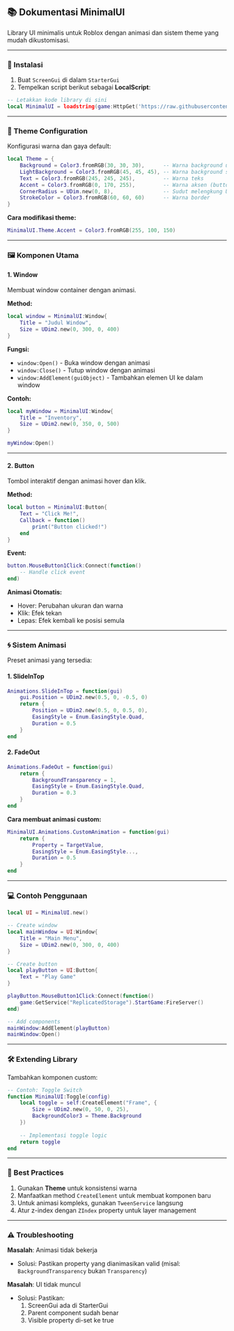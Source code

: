 ## 📚 Dokumentasi MinimalUI
Library UI minimalis untuk Roblox dengan animasi dan sistem theme yang mudah dikustomisasi.

---

### 🔧 Instalasi
1. Buat `ScreenGui` di dalam `StarterGui`
2. Tempelkan script berikut sebagai **LocalScript**:

```lua
-- Letakkan kode library di sini
local MinimalUI = loadstring(game:HttpGet('https://raw.githubusercontent.com/fiangg20/MinimalUI-ID-/refs/heads/main/Lib.lua'))()
```

---

### 🎨 Theme Configuration
Konfigurasi warna dan gaya default:

```lua
local Theme = {
    Background = Color3.fromRGB(30, 30, 30),      -- Warna background utama
    LightBackground = Color3.fromRGB(45, 45, 45), -- Warna background sekunder
    Text = Color3.fromRGB(245, 245, 245),         -- Warna teks
    Accent = Color3.fromRGB(0, 170, 255),         -- Warna aksen (button hover, dll)
    CornerRadius = UDim.new(0, 8),                -- Sudut melengkung UI
    StrokeColor = Color3.fromRGB(60, 60, 60)      -- Warna border
}
```

**Cara modifikasi theme:**
```lua
MinimalUI.Theme.Accent = Color3.fromRGB(255, 100, 150)
```

---

### 🖼️ Komponen Utama

#### 1. Window
Membuat window container dengan animasi.

**Method:**
```lua
local window = MinimalUI:Window{
    Title = "Judul Window",
    Size = UDim2.new(0, 300, 0, 400)
}
```

**Fungsi:**
- `window:Open()` - Buka window dengan animasi
- `window:Close()` - Tutup window dengan animasi
- `window:AddElement(guiObject)` - Tambahkan elemen UI ke dalam window

**Contoh:**
```lua
local myWindow = MinimalUI:Window{
    Title = "Inventory",
    Size = UDim2.new(0, 350, 0, 500)
}

myWindow:Open()
```

---

#### 2. Button
Tombol interaktif dengan animasi hover dan klik.

**Method:**
```lua
local button = MinimalUI:Button{
    Text = "Click Me!",
    Callback = function()
        print("Button clicked!")
    end
}
```

**Event:**
```lua
button.MouseButton1Click:Connect(function()
    -- Handle click event
end)
```

**Animasi Otomatis:**
- Hover: Perubahan ukuran dan warna
- Klik: Efek tekan
- Lepas: Efek kembali ke posisi semula

---

### 🌀 Sistem Animasi
Preset animasi yang tersedia:

#### 1. SlideInTop
```lua
Animations.SlideInTop = function(gui)
    gui.Position = UDim2.new(0.5, 0, -0.5, 0)
    return {
        Position = UDim2.new(0.5, 0, 0.5, 0),
        EasingStyle = Enum.EasingStyle.Quad,
        Duration = 0.5
    }
end
```

#### 2. FadeOut
```lua
Animations.FadeOut = function(gui)
    return {
        BackgroundTransparency = 1,
        EasingStyle = Enum.EasingStyle.Quad,
        Duration = 0.3
    }
end
```

**Cara membuat animasi custom:**
```lua
MinimalUI.Animations.CustomAnimation = function(gui)
    return {
        Property = TargetValue,
        EasingStyle = Enum.EasingStyle...,
        Duration = 0.5
    }
end
```

---

### 💻 Contoh Penggunaan
```lua
local UI = MinimalUI.new()

-- Create window
local mainWindow = UI:Window{
    Title = "Main Menu",
    Size = UDim2.new(0, 300, 0, 400)
}

-- Create button
local playButton = UI:Button{
    Text = "Play Game"
}

playButton.MouseButton1Click:Connect(function()
    game:GetService("ReplicatedStorage").StartGame:FireServer()
end)

-- Add components
mainWindow:AddElement(playButton)
mainWindow:Open()
```

---

### 🛠️ Extending Library
Tambahkan komponen custom:

```lua
-- Contoh: Toggle Switch
function MinimalUI:Toggle(config)
    local toggle = self:CreateElement("Frame", {
        Size = UDim2.new(0, 50, 0, 25),
        BackgroundColor3 = Theme.Background
    })
    
    -- Implementasi toggle logic
    return toggle
end
```

---

### 📝 Best Practices
1. Gunakan **Theme** untuk konsistensi warna
2. Manfaatkan method `CreateElement` untuk membuat komponen baru
3. Untuk animasi kompleks, gunakan `TweenService` langsung
4. Atur z-index dengan `ZIndex` property untuk layer management

---

### ⚠️ Troubleshooting
**Masalah**: Animasi tidak bekerja
- Solusi: Pastikan property yang dianimasikan valid (misal: `BackgroundTransparency` bukan `Transparency`)

**Masalah**: UI tidak muncul
- Solusi: Pastikan:
  1. ScreenGui ada di StarterGui
  2. Parent component sudah benar
  3. Visible property di-set ke true
  
